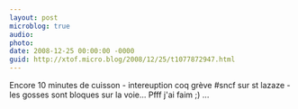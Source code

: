 ```yaml
---
layout: post
microblog: true
audio: 
photo: 
date: 2008-12-25 00:00:00 -0000
guid: http://xtof.micro.blog/2008/12/25/t1077872947.html
---
```

Encore 10 minutes de cuisson - intereuption coq grève #sncf sur st lazaze -les gosses sont bloques sur la voie... Pfff j'ai faim ;) ...
